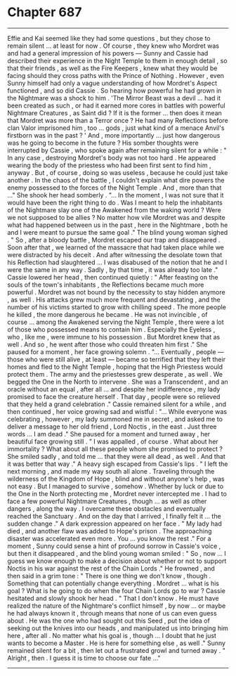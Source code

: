 
# Chapter 687


---

Effie and Kai seemed like they had some questions , but they chose to remain silent … at least for now . Of course , they knew who Mordret was and had a general impression of his powers — Sunny and Cassie had described their experience in the Night Temple to them in enough detail , so that their friends , as well as the Fire Keepers , knew what they would be facing should they cross paths with the Prince of Nothing .
However , even Sunny himself had only a vague understanding of how Mordret's Aspect functioned , and so did Cassie . So hearing how powerful he had grown in the Nightmare was a shock to him .
'The Mirror Beast was a devil … had it been created as such , or had it earned more cores in battles with powerful Nightmare Creatures , as Saint did ? If it is the former … then does it mean that Mordret was more than a Terror once ? He had many Reflections before clan Valor imprisoned him , too … gods , just what kind of a menace Anvil's firstborn was in the past ? '
And , more importantly … just how dangerous was he going to become in the future ?
His somber thoughts were interrupted by Cassie , who spoke again after remaining silent for a while :
" In any case , destroying Mordret's body was not too hard . He appeared wearing the body of the priestess who had been first sent to find him , anyway . But , of course , doing so was useless , because he could just take another . In the chaos of the battle , I couldn't explain what dire powers the enemy possessed to the forces of the Night Temple . And , more than that …"
She shook her head somberly .
"... In the moment , I was not sure that it would have been the right thing to do . Was I meant to help the inhabitants of the Nightmare slay one of the Awakened from the waking world ? Were we not supposed to be allies ? No matter how vile Mordret was and despite what had happened between us in the past , here in the Nightmare , both he and I were meant to pursue the same goal ."
The blind young woman sighed .
" So , after a bloody battle , Mordret escaped our trap and disappeared . Soon after that , we learned of the massacre that had taken place while we were distracted by his deceit . And after witnessing the desolate town that his Reflection had slaughtered … I was disabused of the notion that he and I were the same in any way . Sadly , by that time , it was already too late ."
Cassie lowered her head , then continued quietly :
" After feasting on the souls of the town's inhabitants , the Reflections became much more powerful . Mordret was not bound by the necessity to stay hidden anymore , as well . His attacks grew much more frequent and devastating , and the number of his victims started to grow with chilling speed . The more people he killed , the more dangerous he became . He was not invincible , of course … among the Awakened serving the Night Temple , there were a lot of those who possessed means to contain him . Especially the Eyeless , who , like me , were immune to his possession . But Mordret knew that as well . And so , he went after those who could threaten him first ."
She paused for a moment , her face growing solemn .
"... Eventually , people — those who were still alive , at least — became so terrified that they left their homes and fled to the Night Temple , hoping that the High Priestess would protect them . The army and the priestesses grew desperate , as well . We begged the One in the North to intervene . She was a Transcendent , and an oracle without an equal , after all … and despite her indifference , my lady promised to face the creature herself . That day , people were so relieved that they held a grand celebration ."
Cassie remained silent for a while , and then continued , her voice growing sad and wistful :
"... While everyone was celebrating , however , my lady summoned me in secret , and asked me to deliver a message to her old friend , Lord Noctis , in the east . Just three words … I am dead ."
She paused for a moment and turned away , her beautiful face growing still .
" I was appalled , of course . What about her immortality ? What about all these people whom she promised to protect ? She smiled sadly , and told me … that they were all dead , as well . And that it was better that way ."
A heavy sigh escaped from Cassie's lips .
" I left the next morning , and made my way south all alone . Traveling through the wilderness of the Kingdom of Hope , blind and without anyone's help , was not easy . But I managed to survive , somehow . Whether by luck or due to the One in the North protecting me , Mordret never intercepted me . I had to face a few powerful Nightmare Creatures , though … as well as other dangers , along the way . I overcame these obstacles and eventually reached the Sanctuary . And on the day that I arrived , I finally felt it … the sudden change ."
A dark expression appeared on her face .
" My lady had died , and another flaw was added to Hope's prison . The approaching disaster was accelerated even more . You … you know the rest ."
For a moment , Sunny could sense a hint of profound sorrow in Cassie's voice , but then it disappeared , and the blind young woman smiled :
" So , now … I guess we know enough to make a decision about whether or not to support Noctis in his war against the rest of the Chain Lords ."
He frowned , and then said in a grim tone :
" There is one thing we don't know , though . Something that can potentially change everything . Mordret … what is his goal ? What is he going to do when the four Chain Lords go to war ?
Cassie hesitated and slowly shook her head .
" That I don't know . He must have realized the nature of the Nightmare's conflict himself , by now … or maybe he had always known it , through means that none of us can even guess about . He was the one who had sought out this Seed , put the idea of seeking out the knives into our heads , and manipulated us into bringing him here , after all . No matter what his goal is , though … I doubt that he just wants to become a Master . He is here for something else , as well ."
Sunny remained silent for a bit , then let out a frustrated growl and turned away .
" Alright , then . I guess it is time to choose our fate …"

---

